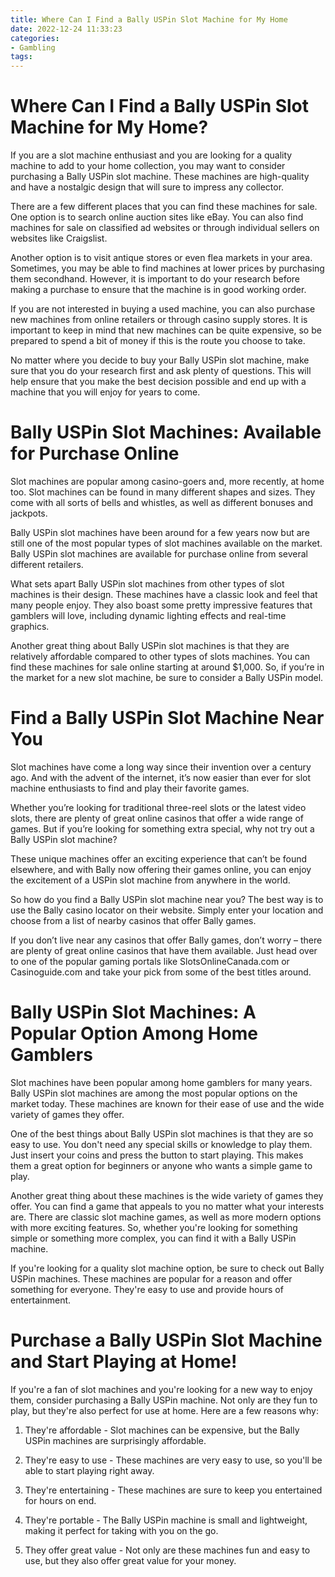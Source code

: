 ```yaml
---
title: Where Can I Find a Bally USPin Slot Machine for My Home
date: 2022-12-24 11:33:23
categories:
- Gambling
tags:
---
```



#  Where Can I Find a Bally USPin Slot Machine for My Home?

If you are a slot machine enthusiast and you are looking for a quality machine to add to your home collection, you may want to consider purchasing a Bally USPin slot machine. These machines are high-quality and have a nostalgic design that will sure to impress any collector.

There are a few different places that you can find these machines for sale. One option is to search online auction sites like eBay. You can also find machines for sale on classified ad websites or through individual sellers on websites like Craigslist.

Another option is to visit antique stores or even flea markets in your area. Sometimes, you may be able to find machines at lower prices by purchasing them secondhand. However, it is important to do your research before making a purchase to ensure that the machine is in good working order.

If you are not interested in buying a used machine, you can also purchase new machines from online retailers or through casino supply stores. It is important to keep in mind that new machines can be quite expensive, so be prepared to spend a bit of money if this is the route you choose to take.

No matter where you decide to buy your Bally USPin slot machine, make sure that you do your research first and ask plenty of questions. This will help ensure that you make the best decision possible and end up with a machine that you will enjoy for years to come.

#  Bally USPin Slot Machines: Available for Purchase Online

Slot machines are popular among casino-goers and, more recently, at home too. Slot machines can be found in many different shapes and sizes. They come with all sorts of bells and whistles, as well as different bonuses and jackpots.

Bally USPin slot machines have been around for a few years now but are still one of the most popular types of slot machines available on the market. Bally USPin slot machines are available for purchase online from several different retailers.

What sets apart Bally USPin slot machines from other types of slot machines is their design. These machines have a classic look and feel that many people enjoy. They also boast some pretty impressive features that gamblers will love, including dynamic lighting effects and real-time graphics.

Another great thing about Bally USPin slot machines is that they are relatively affordable compared to other types of slots machines. You can find these machines for sale online starting at around $1,000. So, if you’re in the market for a new slot machine, be sure to consider a Bally USPin model.

#  Find a Bally USPin Slot Machine Near You

Slot machines have come a long way since their invention over a century ago. And with the advent of the internet, it’s now easier than ever for slot machine enthusiasts to find and play their favorite games.

Whether you’re looking for traditional three-reel slots or the latest video slots, there are plenty of great online casinos that offer a wide range of games. But if you’re looking for something extra special, why not try out a Bally USPin slot machine?

These unique machines offer an exciting experience that can’t be found elsewhere, and with Bally now offering their games online, you can enjoy the excitement of a USPin slot machine from anywhere in the world.

So how do you find a Bally USPin slot machine near you? The best way is to use the Bally casino locator on their website. Simply enter your location and choose from a list of nearby casinos that offer Bally games.

If you don’t live near any casinos that offer Bally games, don’t worry – there are plenty of great online casinos that have them available. Just head over to one of the popular gaming portals like SlotsOnlineCanada.com or Casinoguide.com and take your pick from some of the best titles around.

#  Bally USPin Slot Machines: A Popular Option Among Home Gamblers

Slot machines have been popular among home gamblers for many years. Bally USPin slot machines are among the most popular options on the market today. These machines are known for their ease of use and the wide variety of games they offer.

One of the best things about Bally USPin slot machines is that they are so easy to use. You don't need any special skills or knowledge to play them. Just insert your coins and press the button to start playing. This makes them a great option for beginners or anyone who wants a simple game to play.

Another great thing about these machines is the wide variety of games they offer. You can find a game that appeals to you no matter what your interests are. There are classic slot machine games, as well as more modern options with more exciting features. So, whether you're looking for something simple or something more complex, you can find it with a Bally USPin machine.

If you're looking for a quality slot machine option, be sure to check out Bally USPin machines. These machines are popular for a reason and offer something for everyone. They're easy to use and provide hours of entertainment.

#  Purchase a Bally USPin Slot Machine and Start Playing at Home!

If you're a fan of slot machines and you're looking for a new way to enjoy them, consider purchasing a Bally USPin machine. Not only are they fun to play, but they're also perfect for use at home. Here are a few reasons why:

1. They're affordable - Slot machines can be expensive, but the Bally USPin machines are surprisingly affordable.

2. They're easy to use - These machines are very easy to use, so you'll be able to start playing right away.

3. They're entertaining - These machines are sure to keep you entertained for hours on end.

4. They're portable - The Bally USPin machine is small and lightweight, making it perfect for taking with you on the go.

5. They offer great value - Not only are these machines fun and easy to use, but they also offer great value for your money.